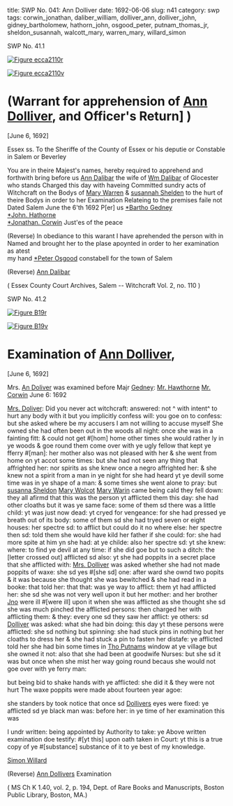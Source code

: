 title: SWP No. 041: Ann Dolliver
date: 1692-06-06
slug: n41
category: swp
tags: corwin_jonathan, daliber_william, dolliver_ann, dolliver_john, gidney_bartholomew, hathorn_john, osgood_peter, putnam_thomas_jr, sheldon_susannah, walcott_mary, warren_mary, willard_simon


<div markdown class="doc" id="n41.1">

<div class="doc_id">SWP No. 41.1</div>


<span markdown class="figure">[![Figure ecca2110r](archives/ecca/thumb/ecca2110r.jpg)](archives/ecca/large/ecca2110r.jpg)</span>

<span markdown class="figure">[![Figure ecca2110v](archives/ecca/thumb/ecca2110v.jpg)](archives/ecca/large/ecca2110v.jpg)</span>

# (Warrant for apprehension of [Ann Dolliver](/tag/dolliver_ann.html), and Officer's Return] )

[June 6, 1692]

Essex ss. To the Sheriffe of the County of Essex or his deputie  or Constable in Salem or Beverley

You are in theire Majest's names, hereby required to apprehend  and forthwith bring before us [Ann Dalibar](/tag/dolliver_ann.html) the wife of [Wm Dalibar](/tag/daliber_william.html) of  Glocester who stands Charged this day with haveing Committed  sundry acts of Witchcraft on the Bodys of [Mary Warren](/tag/warren_mary.html) & [susannah Shelden](/tag/sheldon_susannah.html) to the hurt of theire Bodys in order to her Examination Relateing to the premises faile not Dated Salem June the 6'th 1692
                                          P[er] us [*Bartho Gedney](/tag/gidney_bartholomew.html)  
                                          [*John. Hathorne](/tag/hathorn_john.html)  
                                          [*Jonathan. Corwin](/tag/corwin_jonathan.html)  Just'es of the peace 

(Reverse) In obediance to this warant I have aprehended the person  with in Named and brought her to the plase apoynted in order to her examination as atest                           
                                   my hand  [*Peter Osgood](/tag/osgood_peter.html) 
                                   constabell for 
                                   the town of Salem 
                                            
 (Reverse) [Ann Dalibar](/tag/dolliver_ann.html)

( Essex County Court Archives, Salem -- Witchcraft Vol. 2, no. 110 ) 

</div>



<div markdown class="doc" id="n41.2">

<div class="doc_id">SWP No. 41.2</div>


<span markdown class="figure">[![Figure B19r](archives/BPL/gifs/B19A.gif)](archives/BPL/LARGE/B19A.jpg)</span>

<span markdown class="figure">[![Figure B19v](archives/BPL/gifs/B19B.gif)](archives/BPL/LARGE/B19B.jpg)</span>

# Examination of [Ann Dolliver](/tag/dolliver_ann.html),

[June 6, 1692]

Mrs. [An Doliver](/tag/dolliver_ann.html) was examined before Majr [Gedney](/tag/gidney_bartholomew.html): [Mr. Hawthorne](/tag/hathorn_john.html) [Mr. Corwin](/tag/corwin_jonathan.html) 
June 6: 1692 

[Mrs. Doliver](/tag/dolliver_ann.html): Did you never act witchcraft: answered: not ^ with intent^ to hurt any body with it but you implicitly confess will: you goe on to confess: but she asked where be my accusers I am not willing to accuse myself She owned she had often been out in the woods all night: once she was in a fainting fitt: & could not get #[hom] home other times she would rather ly in ye woods & goe round them come over with ye ugly fellow that kept ye fferry #[man]: her mother also was not pleased with her & she went from home on yt accot some times: but she had not seen any thing that affrighted her: nor spirits as she knew once a negro affrighted her: & she knew not a spirit from a man in ye night for she had heard yt ye devill some time was in ye shape of a man: & some times she went alone to pray: but [susanna Sheldon](/tag/sheldon_susannah.html) [Mary Wolcot](/tag/walcott_mary.html) [Mary Warin](/tag/warren_mary.html) came being cald they fell down: they all afirmd that this was the person yt afflicted them this day: she had other cloaths but it was ye same face: some of them sd there was a little child: yt was just now dead: yt cryed for vengeance: for she had pressed ye breath out of its body: some of them sd she had tryed seven or eight houses: her spectre sd: to afflict but could do it no where else: her spectre then sd: told them she would have kild her father if she could: for: she had more spite at him yn she had: at ye childe: also her spectre sd: yt she knew: where: to find ye devil at any time: if she did goe but to such a ditch: the [letter crossed out] afflicted sd also: yt she had poppits in a secret place that she afflicted with: [Mrs. Dolliver](/tag/dolliver_ann.html) was asked whether she had not made poppits of waxe: she sd yes #[she sd] one: after ward she ownd two popits & it was because she thought she was bewitched & she had read in a booke: that told her: that that: was ye way to afflict: them yt had afflicted her: she sd she was not very well upon it but her mother: and her brother [Jno](/tag/dolliver_john.html) were ill #[were ill] upon it when she was afflicted as she thought she sd she was much pinched the afflicted persons: then charged her with afflicting them: & they: every one sd they saw her afflict: ye others: sd [Dolliver](/tag/dolliver_ann.html) was asked: what she had bin doing: this day yt these persons were afflicted: she sd nothing but spinning: she had stuck pins in nothing but her cloaths to dress her & she had stuck a pin to fasten her distafe: ye afflicted told her she had bin some times in [Tho Putnams](/tag/putnam_thomas_jr.html) window at ye village but she owned it not: also that she had been at goodwife Nurses: but she sd it was but once when she mist her way going round becaus she would not goe over with ye ferry man: 

but being bid to shake hands with ye afflicted: she did it & they were not hurt The waxe poppits were made about fourteen year agoe: 

she standers by took notice that once sd [Dollivers](/tag/dolliver_ann.html) eyes were fixed: ye afflicted sd ye black man was: before her: in ye time of her examination this was

I undr written: being appointed by Authority to take: ye Above written examination doe testify: #[yt this] upon oath taken in Court: yt this is a true copy of ye #[substance] substance of it to ye best of my knowledge.

[Simon Willard](/tag/willard_simon.html)

(Reverse) [Ann Dollivers](/tag/dolliver_ann.html) Examination

( MS Ch K 1.40, vol. 2, p. 194, Dept. of Rare Books and Manuscripts, Boston Public Library, Boston, MA.)


</div>
